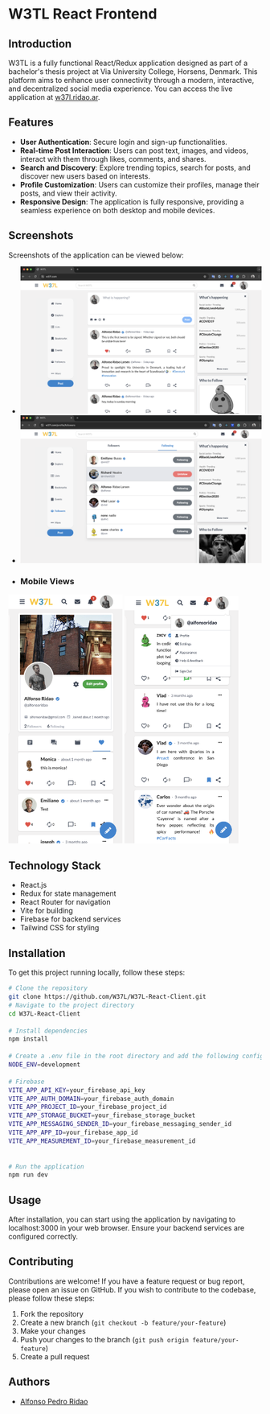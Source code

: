 # W3TL React Frontend

## Introduction

W3TL is a fully functional React/Redux application designed as part of a bachelor's thesis project at Via University College, Horsens, Denmark. This platform aims to enhance user connectivity through a modern, interactive, and decentralized social media experience. You can access the live application at [w37l.ridao.ar](http://w37l.ridao.ar).

## Features

- **User Authentication**: Secure login and sign-up functionalities.
- **Real-time Post Interaction**: Users can post text, images, and videos, interact with them through likes, comments, and shares.
- **Search and Discovery**: Explore trending topics, search for posts, and discover new users based on interests.
- **Profile Customization**: Users can customize their profiles, manage their posts, and view their activity.
- **Responsive Design**: The application is fully responsive, providing a seamless experience on both desktop and mobile devices.

## Screenshots

Screenshots of the application can be viewed below:

- ![Home Page](https://github.com/W37L/W37L-React-Client/blob/main/images/img_1.png)
- ![Profile Page](https://github.com/W37L/W37L-React-Client/blob/main/images/img_3.png)
- ### Mobile Views
<p float="left">
  <img src="https://github.com/W37L/W37L-React-Client/blob/main/images/img_8.png" width="45%" />
  <img src="https://github.com/W37L/W37L-React-Client/blob/main/images/img_7.png" width="45%" />
</p>



## Technology Stack

- React.js
- Redux for state management
- React Router for navigation
- Vite for building
- Firebase for backend services
- Tailwind CSS for styling

## Installation

To get this project running locally, follow these steps:

```bash
# Clone the repository
git clone https://github.com/W37L/W37L-React-Client.git
# Navigate to the project directory
cd W37L-React-Client

# Install dependencies
npm install

# Create a .env file in the root directory and add the following configurations:
NODE_ENV=development

# Firebase
VITE_APP_API_KEY=your_firebase_api_key
VITE_APP_AUTH_DOMAIN=your_firebase_auth_domain
VITE_APP_PROJECT_ID=your_firebase_project_id
VITE_APP_STORAGE_BUCKET=your_firebase_storage_bucket
VITE_APP_MESSAGING_SENDER_ID=your_firebase_messaging_sender_id
VITE_APP_APP_ID=your_firebase_app_id
VITE_APP_MEASUREMENT_ID=your_firebase_measurement_id


# Run the application
npm run dev
```

## Usage
After installation, you can start using the application by navigating to localhost:3000 in your web browser. Ensure your backend services are configured correctly.

## Contributing
Contributions are welcome! If you have a feature request or bug report, please open an issue on GitHub. If you wish to contribute to the codebase, please follow these steps:

1. Fork the repository
2. Create a new branch (`git checkout -b feature/your-feature`)
3. Make your changes
4. Push your changes to the branch (`git push origin feature/your-feature`)
5. Create a pull request

## Authors
- [Alfonso Pedro Ridao](https://github.com/fonCki)
